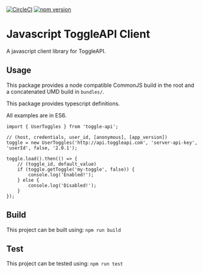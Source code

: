 [![CircleCI](https://circleci.com/gh/toggle-api/client-javascript/tree/master.svg?style=svg)](https://circleci.com/gh/toggle-api/client-javascript/tree/master)
[![npm version](https://img.shields.io/npm/v/toggle-api.svg)](https://www.npmjs.com/package/toggle-api)

# Javascript ToggleAPI Client
A javascript client library for ToggleAPI.

## Usage
This package provides a node compatible CommonJS build in the root and a concatenated UMD build in `bundles/`.

This package provides typescript definitions.

All examples are in ES6.

```
import { UserToggles } from 'toggle-api';

// (host, credentials, user_id, [anonymous], [app_version])
toggle = new UserToggles('http://api.toggleapi.com', 'server-api-key', 'userId', false, '2.0.1');

toggle.load().then(() => {
    // (toggle_id, default_value)
    if (toggle.getToggle('my-toggle', false)) {
        console.log('Enabled!');
    } else {
        console.log('Disabled!');
    }
});
```

## Build
This project can be built using: `npm run build`

## Test
This project can be tested using: `npm run test`
